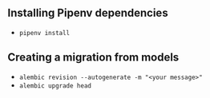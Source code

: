 ## Installing Pipenv dependencies

- `pipenv install`

## Creating a migration from models

 - `alembic revision --autogenerate -m "<your message>"`
 - `alembic upgrade head `